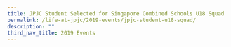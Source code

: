 ```yaml
---
title: JPJC Student Selected for Singapore Combined Schools U18 Squad
permalink: /life-at-jpjc/2019-events/jpjc-student-u18-squad/
description: ""
third_nav_title: 2019 Events
---
```

